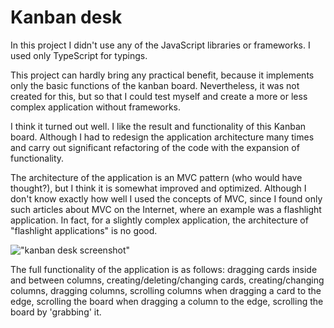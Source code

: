 # Kanban desk

In this project I didn't use any of the JavaScript libraries or frameworks. I used only TypeScript for typings.

This project can hardly bring any practical benefit, because it implements only the basic functions of the kanban board. Nevertheless, it was not created for this, but so that I could test myself and create a more or less complex application without frameworks.

I think it turned out well. I like the result and functionality of this Kanban board. Although I had to redesign the application architecture many times and carry out significant refactoring of the code with the expansion of functionality.

The architecture of the application is an MVC pattern (who would have thought?), but I think it is somewhat improved and optimized. Although I don't know exactly how well I used the concepts of MVC, since I found only such articles about MVC on the Internet, where an example was a flashlight application. In fact, for a slightly complex application, the architecture of "flashlight applications" is no good.

!["kanban desk screenshot"](https://pasteboard.co/P502DbaTMF0K.png "Kanban desk screenshot")

The full functionality of the application is as follows: dragging cards inside and between columns, creating/deleting/changing cards, creating/changing columns, dragging columns, scrolling columns when dragging a card to the edge, scrolling the board when dragging a column to the edge, scrolling the board by 'grabbing' it.